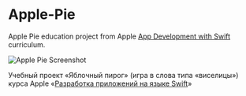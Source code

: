 # Apple-Pie
Apple Pie education project from Apple [App Development with Swift](https://itunes.apple.com/ru/book/app-development-with-swift/id1219117996?l=en&mt=11) curriculum.

![Apple Pie Screenshot](https://github.com/dbystruev/Apple-Pie/blob/master/Apple%20Pie/Apple%20Pie%20Screenshot.png?raw=true)

Учебный проект «Яблочный пирог» (игра в слова типа «виселицы») курса Apple «[Разработка приложений на языке Swift](https://itunes.apple.com/ru/book/app-development-with-swift/id1219117996?l=en&mt=11)»
